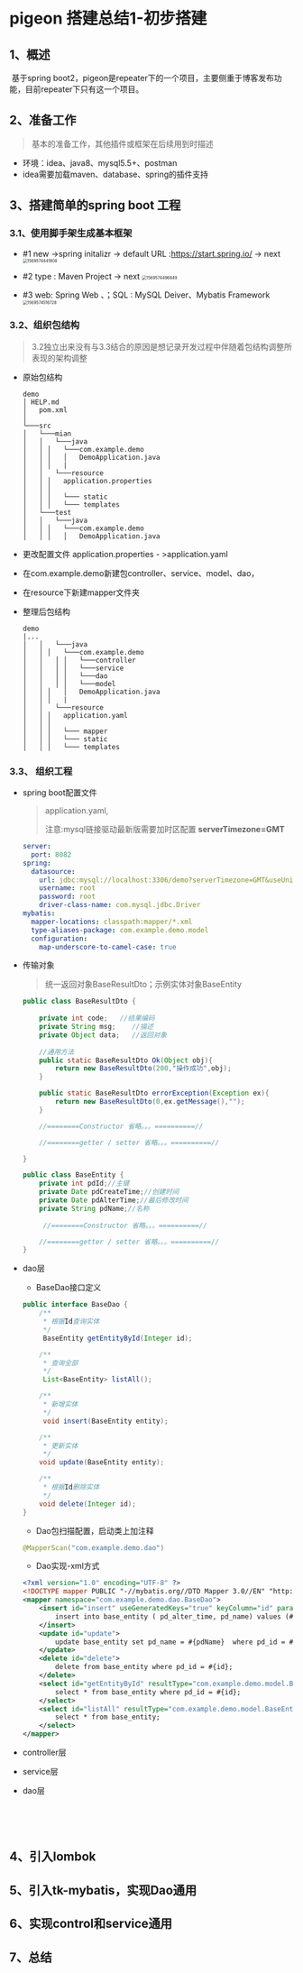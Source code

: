 

# pigeon 搭建总结1-初步搭建

## 1、概述

​	基于spring boot2，pigeon是repeater下的一个项目，主要侧重于博客发布功能，目前repeater下只有这一个项目。

## 2、准备工作

> 基本的准备工作，其他插件或框架在后续用到时描述

* 环境：idea、java8、mysql5.5+、postman
* idea需要加载maven、database、spring的插件支持

## 3、搭建简单的spring boot 工程

### 	3.1、使用脚手架生成基本框架


 * #1 new ->spring initalizr -> default URL :https://start.spring.io/ -> next
   <img src="pigeon#1.assets/1569574441808.png" alt="1569574441808" style="zoom:50%;" />

 * #2  type : Maven Project -> next
   <img src="pigeon#1.assets/1569574496849.png" alt="1569574496849" style="zoom:50%;" />

 * #3  web: Spring  Web 、；SQL : MySQL Deiver、Mybatis Framework
   <img src="pigeon#1.assets/1569574516728.png" alt="1569574516728" style="zoom:50%;" />

   
### 	3.2、组织包结构

> 3.2独立出来没有与3.3结合的原因是想记录开发过程中伴随着包结构调整所表现的架构调整

* 原始包结构

  ```
  demo
  │	HELP.md
  │   pom.xml
  │
  └───src
  │   └───mian
  │   │   └───java
  │   │	│	└───com.example.demo
  │   │	│	│ 	DemoApplication.java
  │   │	│	|
  │   │   └───resource
  │   │	│ 	application.properties
  │   │	│ 
  │   │	│	└─── static
  │   │	│	└─── templates
  │   └───test
  │   │   └───java
  │   │	│	└───com.example.demo
  │   │	│	│ 	DemoApplication.java
  ```

* 更改配置文件 application.properties - >application.yaml

* 在com.example.demo新建包controller、service、model、dao，

* 在resource下新建mapper文件夹

* 整理后包结构

  ```
  demo
  |...
  │   │   └───java
  │   │	│	└───com.example.demo
  │   │   │	│	└───controller
  │   │   │	│	└───service
  │   │   │	│	└───dao
  │   │   │	│	└───model
  │   │	│	│ 	DemoApplication.java
  │   │	│	|
  │   │   └───resource
  │   │	│ 	application.yaml
  │   │	│ 
  │   │	│	└─── mapper
  │   │	│	└─── static
  │   │	│	└─── templates
  ```

  

### 3.3、 组织工程

* spring boot配置文件

  > application.yaml,
  >
  > 注意:mysql链接驱动最新版需要加时区配置  **serverTimezone=GMT**

  ```yaml
  server:
    port: 8082
  spring:
    datasource:
      url: jdbc:mysql://localhost:3306/demo?serverTimezone=GMT&useUnicode=true&characterEncoding=utf-8&useSSL=true
      username: root
      password: root
      driver-class-name: com.mysql.jdbc.Driver
  mybatis:
    mapper-locations: classpath:mapper/*.xml
    type-aliases-package: com.example.demo.model
    configuration:
      map-underscore-to-camel-case: true
  ```

  

* 传输对象

  > 统一返回对象BaseResultDto；示例实体对象BaseEntity

  ```java
  public class BaseResultDto {
   
      private int code;   //结果编码
      private String msg;    //描述
      private Object data;   //返回对象
      
      //通用方法
      public static BaseResultDto Ok(Object obj){
          return new BaseResultDto(200,"操作成功",obj);
      }
  
      public static BaseResultDto errorException(Exception ex){
          return new BaseResultDto(0,ex.getMessage(),"");
      }
  
      //========Constructor 省略。。。==========//
  
      //========getter / setter 省略。。。==========//
  
  }
  ```

  ```java
  public class BaseEntity {
      private int pdId;//主键
      private Date pdCreateTime;//创建时间
      private Date pdAlterTime;//最后修改时间
      private String pdName;//名称
      
       //========Constructor 省略。。。==========//
  
      //========getter / setter 省略。。。==========//
  }	
  ```

  

* dao层

  * BaseDao接口定义

  ```java
  public interface BaseDao {
      /**
       * 根据Id查询实体
       */
       BaseEntity getEntityById(Integer id);
  
      /**
       * 查询全部
       */
       List<BaseEntity> listAll();
  
      /**
       * 新增实体
       */
       void insert(BaseEntity entity);
  
      /**
       * 更新实体
       */
      void update(BaseEntity entity);
  
      /**
       * 根据Id删除实体
       */
      void delete(Integer id);
  }
  
  
  ```

  * Dao包扫描配置，启动类上加注释

  ```java
  @MapperScan("com.example.demo.dao")
  ```

  * Dao实现-xml方式
  
  ```xml
  <?xml version="1.0" encoding="UTF-8" ?>
  <!DOCTYPE mapper PUBLIC "-//mybatis.org//DTD Mapper 3.0//EN" "http://mybatis.org/dtd/mybatis-3-mapper.dtd" >
  <mapper namespace="com.example.demo.dao.BaseDao">
      <insert id="insert" useGeneratedKeys="true" keyColumn="id" parameterType="com.example.demo.model.BaseEntity">
          insert into base_entity ( pd_alter_time, pd_name) values (#{pdAlterTime},#{pdName});
      </insert>
      <update id="update">
          update base_entity set pd_name = #{pdName}  where pd_id = #{id};
      </update>
      <delete id="delete">
          delete from base_entity where pd_id = #{id};
      </delete>
      <select id="getEntityById" resultType="com.example.demo.model.BaseEntity">
          select * from base_entity where pd_id = #{id};
      </select>
      <select id="listAll" resultType="com.example.demo.model.BaseEntity">
          select * from base_entity;
      </select>
  </mapper>
  ```
  
  




* controller层
  
* service层

* dao层

​	

​	

## 4、引入lombok

## 5、引入tk-mybatis，实现Dao通用

## 6、实现control和service通用

## 7、总结